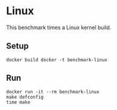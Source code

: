 # Linux

This benchmark times a Linux kernel build.

## Setup

    docker build docker -t benchmark-linux

## Run

    docker run -it --rm benchmark-linux
    make defconfig
    time make
